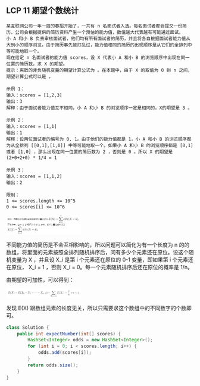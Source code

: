 ## LCP 11 期望个数统计 

```
某互联网公司一年一度的春招开始了，一共有 n 名面试者入选。每名面试者都会提交一份简历，公司会根据提供的简历资料产生一个预估的能力值，数值越大代表越有可能通过面试。 
小 A 和小 B 负责审核面试者，他们均有所有面试者的简历，并且将各自根据面试者能力值从大到小的顺序浏览。由于简历事先被打乱过，能力值相同的简历的出现顺序是从它们的全排列中等可能地取一个。
现在给定 n 名面试者的能力值 scores，设 X 代表小 A 和小 B 的浏览顺序中出现在同一位置的简历数，求 X 的期望。 
提示：离散的非负随机变量的期望计算公式为 。在本题中，由于 X 的取值为 0 到 n 之间，期望计算公式可以是 。 

示例 1： 
输入：scores = [1,2,3] 
输出：3 
解释：由于面试者能力值互不相同，小 A 和小 B 的浏览顺序一定是相同的。X的期望是 3 。 

示例 2： 
输入：scores = [1,1] 
输出：1 
解释：设两位面试者的编号为 0, 1。由于他们的能力值都是 1，小 A 和小 B 的浏览顺序都为从全排列 [[0,1],[1,0]] 中等可能地取一个。如果小 A 和小 B 的浏览顺序都是 [0,1] 或者 [1,0] ，那么出现在同一位置的简历数为 2 ，否则是 0 。所以 X 的期望是 (2+0+2+0) * 1/4 = 1 

示例 3： 
输入：scores = [1,1,2] 
输出：2 

限制： 
1 <= scores.length <= 10^5 
0 <= scores[i] <= 10^6 
```

<img src="./img_a/02-e.png" width=200>


不同能力值的简历是不会互相影响的，所以问题可以简化为有一个长度为 n 的的数组，将里面的元素按照全排列随机排序后，问有多少个元素还在原位。设这个随机变量为 X ，并且设 X_i 是第 i 个元素还在原位的 0-1 变量，即如果第 i 个元素还在原位， X_i = 1 ，否则 X_i = 0。每一个元素随机排序后还在原位的概率是 1/n。

由期望的可加性，可以得到：

<img src="./img_a/03.png" width=200>

发现 E(X) 跟数组元素的长度无关，所以只需要求这个数组中的不同数字的个数即可。

```java
class Solution {
    public int expectNumber(int[] scores) {
        HashSet<Integer> odds = new HashSet<Integer>();
        for (int i = 0; i < scores.length; i++) {
            odds.add(scores[i]);
        }
        return odds.size();
    }
}
```
